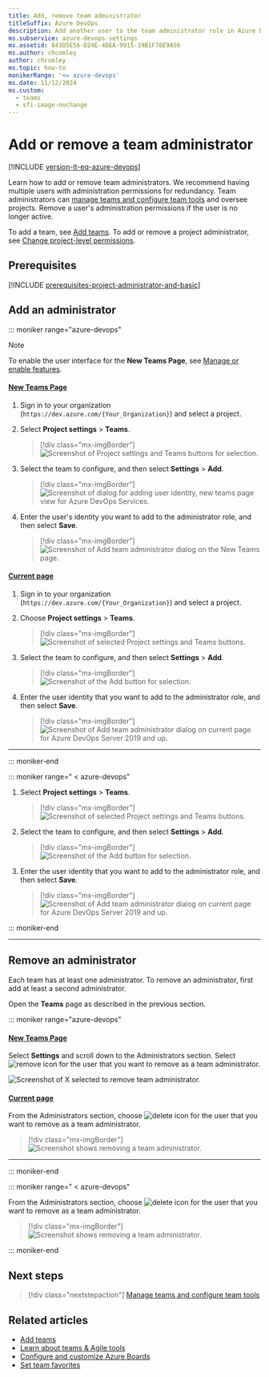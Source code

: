 ```yaml
---
title: Add, remove team administrator 
titleSuffix: Azure DevOps
description: Add another user to the team administrator role in Azure DevOps.  
ms.subservice: azure-devops-settings
ms.assetid: 843D5E56-D24E-4DEA-9915-19B1F76E9A56
ms.author: chcomley
author: chcomley
ms.topic: how-to
monikerRange: '<= azure-devops'
ms.date: 11/12/2024
ms.custom:
  - teams
  - sfi-image-nochange
---
```


# Add or remove a team administrator 

[!INCLUDE [version-lt-eq-azure-devops](../../includes/version-lt-eq-azure-devops.md)]

<a id="add-team-admin">  </a>  

Learn how to add or remove team administrators. We recommend having multiple users with administration permissions for redundancy. Team administrators can [manage teams and configure team tools](manage-teams.md) and oversee projects. Remove a user's administration permissions if the user is no longer active.

To add a team, see [Add teams](add-teams.md). To add or remove a project administrator, see [Change project-level permissions](../security/change-project-level-permissions.md).

<a name="permissions"></a>

## Prerequisites

[!INCLUDE [prerequisites-project-administrator-and-basic](../../includes/prerequisites-project-administrator-and-basic.md)]

<a id="open-admin-context">  </a>

## Add an administrator

::: moniker range="azure-devops"

> [!NOTE]   
> To enable the user interface for the **New Teams Page**, see [Manage or enable features](../../project/navigation/preview-features.md).

#### [New Teams Page](#tab/preview-page) 

1. Sign in to your organization (```https://dev.azure.com/{Your_Organization}```) and select a project.
2. Select **Project settings** > **Teams**. 
    
	> [!div class="mx-imgBorder"]
    > ![Screenshot of Project settings and Teams buttons for selection.](media/shared/open-project-settings-teams-preview.png)

3. Select the team to configure, and then select **Settings** > **Add**. 

	> [!div class="mx-imgBorder"]
	> ![Screenshot of dialog for adding user identity, new teams page view for Azure DevOps Services.](media/add-team-admin/settings-add-team-administrator-preview.png)  

4. Enter the user's identity you want to add to the administrator role, and then select **Save**.     
	    
	> [!div class="mx-imgBorder"]
	> ![Screenshot of Add team administrator dialog on the New Teams page.](media/add-team-admin/add-team-administrator-dialog-preview.png)

#### [Current page](#tab/current-page) 

1. Sign in to your organization (```https://dev.azure.com/{Your_Organization}```) and select a project.

2. Choose **Project settings** > **Teams**. 

	> [!div class="mx-imgBorder"]
    > ![Screenshot of selected Project settings and Teams buttons.](media/shared/open-project-settings-team-new-nav.png)

3. Select the team to configure, and then select **Settings** > **Add**. 

	> [!div class="mx-imgBorder"]
	> ![Screenshot of the Add button for selection.](media/add-team-admin/settings-add-team-administrator.png)  

4. Enter the user identity that you want to add to the administrator role, and then select **Save**.     
	    
	> [!div class="mx-imgBorder"]
	> ![Screenshot of Add team administrator dialog on current page for Azure DevOps Server 2019 and up.](media/add-team-admin/add-administrators-dialog.png)

***

::: moniker-end

::: moniker range=" < azure-devops"

1. Select **Project settings** > **Teams**. 

	> [!div class="mx-imgBorder"]
    > ![Screenshot of selected Project settings and Teams buttons.](media/shared/open-project-settings-team-new-nav.png)

2. Select the team to configure, and then select **Settings** > **Add**. 

	> [!div class="mx-imgBorder"]
	> ![Screenshot of the Add button for selection.](media/add-team-admin/settings-add-team-administrator.png)  

3. Enter the user identity that you want to add to the administrator role, and then select **Save**.     
	    
	> [!div class="mx-imgBorder"]
	> ![Screenshot of Add team administrator dialog on current page for Azure DevOps Server 2019 and up.](media/add-team-admin/add-administrators-dialog.png)

::: moniker-end

***

<a id="remove-admin">  </a>

## Remove an administrator

Each team has at least one administrator. To remove an administrator, first add at least a second administrator. 

Open the **Teams** page as described in the previous section.

::: moniker range="azure-devops"

#### [New Teams Page](#tab/preview-page) 
 
Select **Settings** and scroll down to the Administrators section. Select ![remove icon](../../media/icons/remove-icon.png) for the user that you want to remove as a team administrator. 

![Screenshot of X selected to remove team administrator.](media/add-team-admin/remove-admin-new-ui-page.png)


#### [Current page](#tab/current-page) 

From the Administrators section, choose ![delete icon](../../media/icons/delete-icon.png) for the user that you want to remove as a team administrator. 

> [!div class="mx-imgBorder"]
> ![Screenshot shows removing a team administrator.](media/add-team-admin/remove-admin-prev-ui.png)  

* * *
 
::: moniker-end

::: moniker range=" < azure-devops"

From the Administrators section, choose ![delete icon](../../media/icons/delete-icon.png) for the user that you want to remove as a team administrator. 

> [!div class="mx-imgBorder"]
> ![Screenshot shows removing a team administrator.](media/add-team-admin/remove-admin-prev-ui.png)  

::: moniker-end

## Next steps  

> [!div class="nextstepaction"]
> [Manage teams and configure team tools](manage-teams.md) 

## Related articles

- [Add teams](add-teams.md)
- [Learn about teams & Agile tools](../../organizations/settings/about-teams-and-settings.md)
- [Configure and customize Azure Boards](../../boards/configure-customize.md)
- [Set team favorites](../../project/navigation/set-favorites.md)

